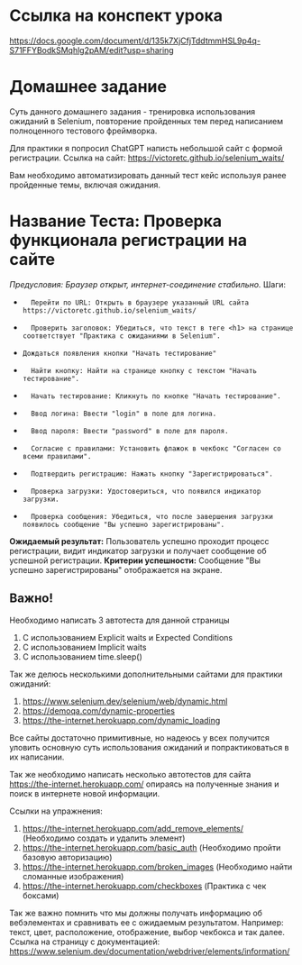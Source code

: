 # Ссылка на конспект урока

https://docs.google.com/document/d/135k7XjCfjTddtmmHSL9p4q-S71FFYBodkSMqhlg2pAM/edit?usp=sharing 

# Домашнее задание
Суть данного домашнего задания - тренировка использования ожиданий в Selenium, повторение пройденных тем перед написанием полноценного тестового фреймворка. 

Для практики я попросил ChatGPT написть небольшой сайт с формой регистрации. 
Ссылка на сайт: https://victoretc.github.io/selenium_waits/

Вам необходимо автоматизировать данный тест кейс используя ранее пройденные темы, включая ожидания. 
# Название Теста: Проверка функционала регистрации на сайте
*Предусловия: Браузер открыт, интернет-соединение стабильно.*
Шаги:
* 		Перейти по URL: Открыть в браузере указанный URL сайта https://victoretc.github.io/selenium_waits/ 
* 		Проверить заголовок: Убедиться, что текст в теге <h1> на странице соответствует "Практика с ожиданиями в Selenium".
*     Дождаться появления кнопки "Начать тестирование" 
* 		Найти кнопку: Найти на странице кнопку с текстом "Начать тестирование".
* 		Начать тестирование: Кликнуть по кнопке "Начать тестирование".
* 		Ввод логина: Ввести "login" в поле для логина.
* 		Ввод пароля: Ввести "password" в поле для пароля.
* 		Согласие с правилами: Установить флажок в чекбокс "Согласен со всеми правилами".
* 		Подтвердить регистрацию: Нажать кнопку "Зарегистрироваться".
* 		Проверка загрузки: Удостовериться, что появился индикатор загрузки.
* 		Проверка сообщения: Убедиться, что после завершения загрузки появилось сообщение "Вы успешно зарегистрированы".

**Ожидаемый результат:** Пользователь успешно проходит процесс регистрации, видит индикатор загрузки и получает сообщение об успешной регистрации.
**Критерии успешности:** Сообщение "Вы успешно зарегистрированы" отображается на экране.

## Важно!
Необходимо написать 3 автотеста для данной страницы 
1. С использованием Explicit waits и Expected Conditions
2. С использованием Implicit waits
3. С использованием time.sleep()

Так же делюсь несколькими дополнительными сайтами для практики ожиданий: 
1. https://www.selenium.dev/selenium/web/dynamic.html
2. https://demoqa.com/dynamic-properties 
3. https://the-internet.herokuapp.com/dynamic_loading 

Все сайты достаточно примитивные, но надеюсь у всех получится уловить основную суть использования ожиданий и попрактиковаться в их написании.  

Так же необходимо написать несколько автотестов для сайта https://the-internet.herokuapp.com/ опираясь на полученные знания и поиск в интернете новой информации. 

Ссылки на упражнения: 
1. https://the-internet.herokuapp.com/add_remove_elements/ (Необходимо создать и удалить элемент)
2. https://the-internet.herokuapp.com/basic_auth (Необходимо пройти базовую авторизацию)
3. https://the-internet.herokuapp.com/broken_images (Необходимо найти сломанные изображения)
4. https://the-internet.herokuapp.com/checkboxes (Практика с чек боксами)

Так же важно помнить что мы должны получать информацию об вебэлементах и сравнивать ее с ожидаемым результатом.
Например: текст, цвет, расположение, отображение, выбор чекбокса и так далее. 
Ссылка на страницу с документацией: https://www.selenium.dev/documentation/webdriver/elements/information/ 
 